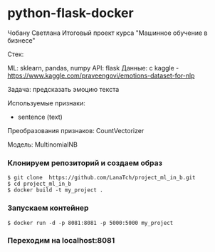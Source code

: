 # python-flask-docker
Чобану Светлана
Итоговый проект курса "Машинное обучение в бизнесе"

Стек:

ML: sklearn, pandas, numpy
API: flask
Данные: с kaggle - https://www.kaggle.com/praveengovi/emotions-dataset-for-nlp

Задача: предсказать эмоцию текста

Используемые признаки:

- sentence (text)

Преобразования признаков: CountVectorizer

Модель: MultinomialNB

### Клонируем репозиторий и создаем образ
```
$ git clone  https://github.com/LanaTch/project_ml_in_b.git
$ cd project_ml_in_b
$ docker build -t my_project .
```

### Запускаем контейнер
```
$ docker run -d -p 8081:8081 -p 5000:5000 my_project
```

### Переходим на localhost:8081
